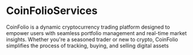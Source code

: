 # CoinFolioServices
CoinFolio is a dynamic cryptocurrency trading platform designed to empower users with seamless portfolio management and real-time market insights. Whether you're a seasoned trader or new to crypto, CoinFolio simplifies the process of tracking, buying, and selling digital assets
